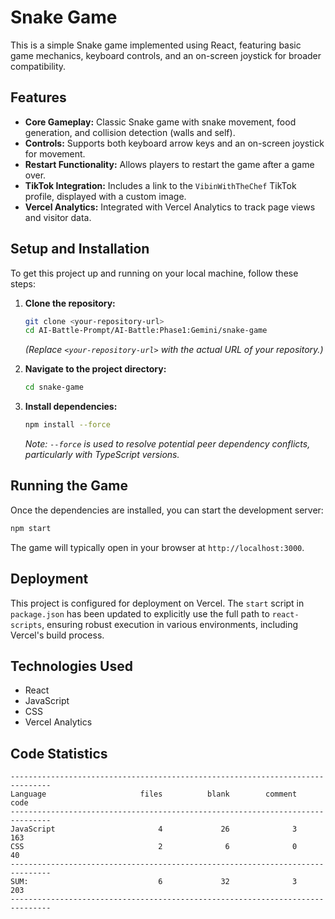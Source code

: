 # Snake Game

This is a simple Snake game implemented using React, featuring basic game mechanics, keyboard controls, and an on-screen joystick for broader compatibility.

## Features

-   **Core Gameplay:** Classic Snake game with snake movement, food generation, and collision detection (walls and self).
-   **Controls:** Supports both keyboard arrow keys and an on-screen joystick for movement.
-   **Restart Functionality:** Allows players to restart the game after a game over.
-   **TikTok Integration:** Includes a link to the `VibinWithTheChef` TikTok profile, displayed with a custom image.
-   **Vercel Analytics:** Integrated with Vercel Analytics to track page views and visitor data.

## Setup and Installation

To get this project up and running on your local machine, follow these steps:

1.  **Clone the repository:**
    ```bash
    git clone <your-repository-url>
    cd AI-Battle-Prompt/AI-Battle:Phase1:Gemini/snake-game
    ```
    *(Replace `<your-repository-url>` with the actual URL of your repository.)*

2.  **Navigate to the project directory:**
    ```bash
    cd snake-game
    ```

3.  **Install dependencies:**
    ```bash
    npm install --force
    ```
    *Note: `--force` is used to resolve potential peer dependency conflicts, particularly with TypeScript versions.*

## Running the Game

Once the dependencies are installed, you can start the development server:

```bash
npm start
```

The game will typically open in your browser at `http://localhost:3000`.

## Deployment

This project is configured for deployment on Vercel. The `start` script in `package.json` has been updated to explicitly use the full path to `react-scripts`, ensuring robust execution in various environments, including Vercel's build process.

## Technologies Used

-   React
-   JavaScript
-   CSS
-   Vercel Analytics

## Code Statistics

```
-------------------------------------------------------------------------------
Language                     files          blank        comment           code
-------------------------------------------------------------------------------
JavaScript                       4             26              3            163
CSS                              2              6              0             40
-------------------------------------------------------------------------------
SUM:                             6             32              3            203
-------------------------------------------------------------------------------
```